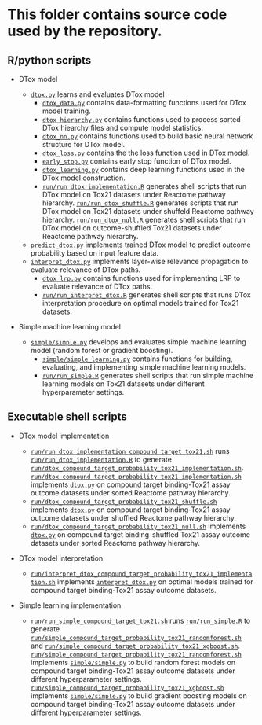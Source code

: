 # This folder contains source code used by the repository.

## R/python scripts 

+ DTox model 
  + [`dtox.py`](dtox.py) learns and evaluates DTox model
    + [`dtox_data.py`](dtox_data.py) contains data-formatting functions used for DTox model training.
    + [`dtox_hierarchy.py`](dtox_hierarchy.py) contains functions used to process sorted DTox hiearchy files and compute model statistics.
    + [`dtox_nn.py`](dtox_nn.py) contains functions used to build basic neural network structure for DTox model.
    + [`dtox_loss.py`](dtox_loss.py) contains the the loss function used in DTox model.
    + [`early_stop.py`](early_stop.py) contains early stop function of DTox model.
    + [`dtox_learning.py`](dtox_learning.py) contains deep learning functions used in the DTox model construction.
    + [`run/run_dtox_implementation.R`](run/run_dtox_implementation.R) generates shell scripts that run DTox model on Tox21 datasets under Reactome pathway hierarchy. [`run/run_dtox_shuffle.R`](run/run_dtox_shuffle.R) generates scripts that run DTox model on Tox21 datasets under shuffeld Reactome pathway hierarchy. [`run/run_dtox_null.R`](run/run_dtox_null.R) generates shell scripts that run DTox model on outcome-shuffled Tox21 datasets under Reactome pathway hierarchy.
  + [`predict_dtox.py`](predict_dtox.py) implements trained DTox model to predict outcome probability based on input feature data.
  + [`interpret_dtox.py`](`interpret_dtox.py`) implements layer-wise relevance propagation to evaluate relevance of DTox paths.
    + [`dtox_lrp.py`](dtox_lrp.py) contains functions used for implementing LRP to evaluate relevance of DTox paths.
    + [`run/run_interpret_dtox.R`](run/run_interpret_dtox.R) generates shell scripts that runs DTox interpretation procedure on optimal models trained for Tox21 datasets.

+ Simple machine learning model
  + [`simple/simple.py`](simple/simple.py) develops and evaluates simple machine learning model (random forest or gradient boosting).
    + [`simple/simple_learning.py`](simple/simple_learning.py) contains functions for building, evaluating, and implementing simple machine learning models.
    + [`run/run_simple.R`](run/run_simple.R) generates shell scripts that run simple machine learning models on Tox21 datasets under different hyperparameter settings.

## Executable shell scripts

+ DTox model implementation 
  + [`run/run_dtox_implementation_compound_target_tox21.sh`](run/run_dtox_implementation_compound_target_tox21.sh) runs [`run/run_dtox_implementation.R`](run/run_dtox_implementation.R) to generate [`run/dtox_compound_target_probability_tox21_implementation.sh`](run/dtox_compound_target_probability_tox21_implementation.sh). [`run/dtox_compound_target_probability_tox21_implementation.sh`](run/dtox_compound_target_probability_tox21_implementation.sh) implements [`dtox.py`](dtox.py) on compound target binding-Tox21 assay outcome datasets under sorted Reactome pathway hierarchy.
  + [`run/dtox_compound_target_probability_tox21_shuffle.sh`](run/dtox_compound_target_probability_tox21_shuffle.sh) implements [`dtox.py`](dtox.py) on compound target binding-Tox21 assay outcome datasets under shuffled Reactome pathway hierarchy.
  + [`run/dtox_compound_target_probability_tox21_null.sh`](run/dtox_compound_target_probability_tox21_null.sh) implements [`dtox.py`](dtox.py) on compound target binding-shuffled Tox21 assay outcome datasets under sorted Reactome pathway hierarchy.

+ DTox model interpretation 
  + [`run/interpret_dtox_compound_target_probability_tox21_implementation.sh`](run/interpret_dtox_compound_target_probability_tox21_implementation.sh) implements [`interpret_dtox.py`](`interpret_dtox.py`) on optimal models trained for compound target binding-Tox21 assay outcome datasets.

+ Simple learning implementation
  + [`run/run_simple_compound_target_tox21.sh`](run/run_simple_compound_target_tox21.sh) runs [`run/run_simple.R`](run/run_simple.R) to generate [`run/simple_compound_target_probability_tox21_randomforest.sh`](run/simple_compound_target_probability_tox21_randomforest.sh) and [`run/simple_compound_target_probability_tox21_xgboost.sh`](run/simple_compound_target_probability_tox21_xgboost.sh). [`run/simple_compound_target_probability_tox21_randomforest.sh`](run/simple_compound_target_probability_tox21_randomforest.sh) implements [`simple/simple.py`](simple/simple.py) to build random forest models on compound target binding-Tox21 assay outcome datasets under different hyperparameter settings. [`run/simple_compound_target_probability_tox21_xgboost.sh`](run/simple_compound_target_probability_tox21_xgboost.sh) implements [`simple/simple.py`](simple/simple.py) to build gradient boosting models on compound target binding-Tox21 assay outcome datasets under different hyperparameter settings. 
